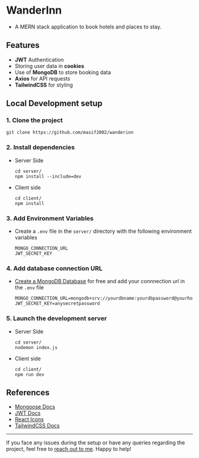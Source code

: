 # WanderInn
* A MERN stack application to book hotels and places to stay. 

## Features
* **JWT** Authentication
* Storing user data in **cookies**
* Use of **MongoDB** to store booking data
* **Axios** for API requests
* **TailwindCSS** for styling

## Local Development setup
###  1. Clone the project
```
git clone https://github.com/masif2002/wanderinn
```
### 2. Install dependencies
* Server Side
    ```
    cd server/
    npm install --include=dev
    ```
* Client side
    ```
    cd client/
    npm install 
    ```
### 3. Add Environment Variables
* Create a `.env` file in the `server/` directory with the following environment variables
    ```
    MONGO_CONNECTION_URL
    JWT_SECRET_KEY
    ```
### 4. Add database connection URL 
* [Create a MongoDB Database](https://www.mongodb.com/) for free and add your connnection url in the `.env` file
    ```
    MONGO_CONNECTION_URL=mongodb+srv://yourdbname:yourdbpassword@yourhosteddburl
    JWT_SECRET_KEY=anysecretpassword
    ```
### 5. Launch the development server
* Server Side
    ```
    cd server/
    nodemon index.js
    ```
* Client side
    ```
    cd client/
    npm run dev
    ```


## References
* [Mongoose Docs](https://mongoosejs.com/docs/guide.html)
* [JWT Docs](https://www.npmjs.com/package/jsonwebtoken)
* [React Icons](https://react-icons.github.io/react-icons/)
* [TailwindCSS Docs](https://tailwindcss.com/)

____
If you face any issues during the setup or have any queries regarding the project, feel free to [reach out to me](https://www.linkedin.com/in/masif2002/). Happy to help!

